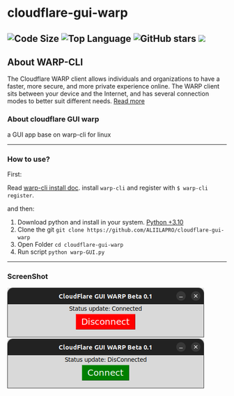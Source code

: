 # cloudflare-gui-warp
![Code Size](https://img.shields.io/github/languages/code-size/aliilapro/cloudflare-gui-warp) ![Top Language](https://img.shields.io/github/languages/top/aliilapro/cloudflare-gui-warp) ![GitHub stars](https://img.shields.io/github/stars/aliilapro/cloudflare-gui-warp) ![](https://img.shields.io/badge/The%20Long%20Hope-%F0%9F%98%8E%E2%9C%8C-green)
--------------------------------------------------------------------

## About WARP-CLI
The Cloudflare WARP client allows individuals and organizations to have a faster, more secure, and more private experience online. The WARP client sits between your device and the Internet, and has several connection modes to better suit different needs.
[Read more](https://developers.cloudflare.com/warp-client/)

### About cloudflare GUI warp
a GUI app base on warp-cli for linux

--------------------------------------------------------------------
### How to use?

First:

Read [warp-cli install doc](https://developers.cloudflare.com/warp-client/get-started/linux). install `warp-cli` and
register with `$ warp-cli register`.

and then:

1. Download python and install in your system. [Python +3.10](https://www.python.org/downloads/)
2. Clone the git  `git clone https://github.com/ALIILAPRO/cloudflare-gui-warp`
3. Open Folder    `cd cloudflare-gui-warp`
8. Run script     `python warp-GUI.py`
--------------------------------------------------------------------
### ScreenShot

![](https://github.com/ALIILAPRO/cloudflare-gui-warp/blob/main/ScreenShot/connect.png)
![](https://github.com/ALIILAPRO/cloudflare-gui-warp/blob/main/ScreenShot/disconnect.png)
